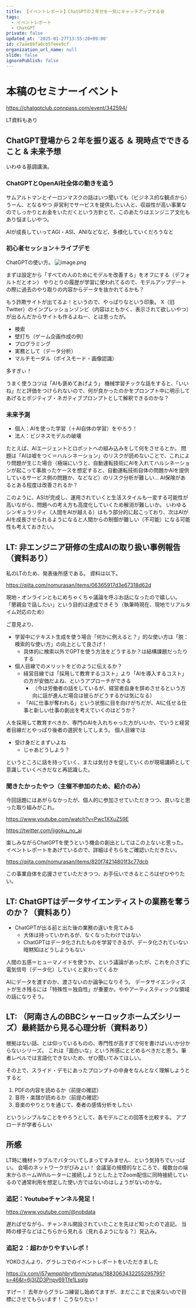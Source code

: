 ```yaml
---
title: 【イベントレポート】ChatGPTの２年分を一気にキャッチアップする会
tags:
  - イベントレポート
  - ChatGPT
private: false
updated_at: '2025-01-27T13:55:28+09:00'
id: c7aae89fa8cb5feee9cf
organization_url_name: null
slide: false
ignorePublish: false
---
```

# 本稿のセミナーイベント
https://chatgptclub.connpass.com/event/342594/

LT資料もあり

## ChatGPT登場から２年を振り返る ＆ 現時点でできること & 未来予想
いわゆる基調講演。

### ChatGPTとOpenAI社全体の動きを追う
サムアルトマンとイーロンマスクの話はいつ聞いても（ビジネス的な観点から）うーん、となるやつ
非営利でサービスを提供したい人と、収益性が高い事業なのでしっかりとお金をいただくという方針とで、このあたりはエンジニア文化もあり悩ましいやつ。

AIが成長していってAGI・ASI、ANIなどなど、多様化していくだろうなと

### 初心者セッション＋ライブデモ
ChatGPTの使い方。
![image.png](https://qiita-image-store.s3.ap-northeast-1.amazonaws.com/0/122800/20835c07-4877-9283-f7b1-e95387c72f52.png)

まずは設定から「すべての人のためにモデルを改善する」をオフにする（デフォルトだとオン）
やりとりの履歴が学習に使われてるので、モデルアップデートの際に過去のやり取りの内容からデータを抜かれてるかも？

もう詐欺サイトが出てるよ！というので、やっぱりなという印象。
X（旧Twitter）のインプレッションゾンビ（内容はともかく、表示されて欲しいやつ）が出るんだからサイトも作るよねー、とは思ったが。

- 検索
- 壁打ち（ゲーム企画作成の例）
- プログラミング
- 実務として（データ分析）
- マルチモーダル（ボイスモード・画像認識）

多すぎぃ！

うまく使うコツは「AIも褒めてあげよう」
機械学習チックな話をすると、「いいね」だと評価をつけられないので、何が良かったのかをプロンプト中に明示してあげるとポジティブ・ネガティブプロンプトとして解釈できるのかな？

### 未来予測
- 個人：AIを使った学習（＋AI自体の学習）をやろう！
- 法人：ビジネスモデルの破壊

たとえば、AIエージェントとロボットへの組み込みをして何をさせるとか。
問題は「AIは嘘をつく＝ハルシネーション」のリスクが読めないことで、これにより問題が生じた場合（極端にいうと、自動運転技術にAIを入れてハルシネーションが起こって事故ったケースを想定すると、自動運転技術自体の問題かAIを提供しているサービス側の問題か、などなど）のリスク分析が難しい…
AI保険があるとある程度は改善されるか？

このように、ASIが完成し、運用されていくと生活スタイルも一変する可能性が高いながら、問題への考え方も高度化していくため解消が難しいか。
いわゆるシンギュラリティ（人間をAIが越える）はもう部分的に起こっており、次はAIがAIを成長させられるようになると人間からの制御が難しい（不可能）になる可能性も考えておきたい。

## LT: 非エンジニア研修の生成AIの取り扱い事例報告（資料あり）
私のLTのため、発表後所感である。
資料は以下。

https://qiita.com/nomurasan/items/06365917d3e67318d62d

現地・オンラインともにめちゃくちゃ議論を呼ぶお話になったので嬉しい。
「懇親会で話したい」という目的は達成できそう（執筆時現在、現地でリアルタイム対応のため）

ご意見より、

- 学習中にテキスト生成を使う場合「何かに例えると？」的な使い方は「脱：検索的な使い方」の向上として良さげ！
  - 具体的に検索以外でGPTを使う方法をどうするか？は結構課題だったりする
- 個人目線でのメリットをどのように伝えるか？
  - 経営目線では「採用して教育するコスト」より「AIを導入するコスト」の方が安価だよね、というアプローチができる
    - （今は労働者の話をしているが、経営者自身を辞めさせるという方向に話が進んだ場合は彼らがどうするかは気になる）
  - 「AIに仕事が奪われる」という状態に目を向けがちだが、AIに任せる仕事と新しい仕事の創出を考えていくのはどうか？

人を採用して教育すべきか、専門のAIを入れちゃった方がいいか、でいうと経営者目線だとやっぱり後者の選択をしてしまう。
個人目線では

- 受け身だとまずいよね
  - じゃあどうしよう？

というところに話を持っていく、または気付きを促していくのが現場講師として意識していくべきだなと再認識した。

### 聞きたかったやつ（主催不参加のため、紹介のみ）
今回話題にはあがらなかったが、個人的に参加させていただきつつ、良いなと思った取り組みがこれ。

https://www.youtube.com/watch?v=Pwc1XXuZ59E

https://twitter.com/jigoku_no_ai

楽しみながらChatGPTを使うという機会の創出としてはこの上ないと思った。
イベントレポートをあげているので、詳細はそちらをご確認いただきたい。

https://qiita.com/nomurasan/items/820f74214801f3c77dcb

この事業自体を応援させていただきつつ、お手伝いできるところはぜひやりたい。

## LT: ChatGPTはデータサイエンティストの業務を奪うのか？（資料あり）
- ChatGPTが出る前と出た後の業務の違いを見てみる
  - 大体は持っていかれるが、なくなったわけではない
  - ChatGPTはデータ化されたものを学習できるが、データ化されていない暗黙知はどうしようもない

人間の五感＝ヒューマノイドを使うか、という議論があったが、これを介さずに電気信号（データ化）していくと変わってくるか

AIにデータを渡すのか、渡さないのか論争になりそう。
データサイエンティストが生き残るには「特殊性＝独自性」が重要か。ややアーティスティックな領域の話になりそう。

## LT: （阿南さんのBBCシャーロックホームズシリーズ）最終話から見る心理分析（資料あり）
根拠はない話、とは仰っているものの、専門性が高すぎて何を書けばいいか分からないシリーズ。
これは「面白いな」という所感にとどめるべきだと思う。筆者レベルでは言語化できないため、ぜひ聞いてみてほしい。

その上で、スライド・デモにあったプロンプトの中身をなんとなく理解しようとすると

1. PDFの内容を読めるか（前提の確認）
1. 音符・楽譜が読めるか（前提の確認）
1. 音楽のやりとりを通じて、奏者の感情分析をしたい

というシンプルなことをやろうとして、各モデルごとの回答を比較する。
アプローチが学者らしい

## 所感
LT時に機材トラブルでバタついてしまってすみません、という気持ちでいっぱい。
会場のネットワークがびみょい！
会議室の規模的なところで、複数台の端末からホームWifiルーターに接続しようとした上でZoom配信に同時接続しているので通常利用を想定した使い方ではないのはしょうがないのかな。

### 追記：Youtubeチャンネル発足！
https://www.youtube.com/@nobdata

遅ればせながら、チャンネル開設されていたことを先ほど知ったので追記。
当時の様子などはこちらから見れる（見れるようになる？）見込み。

### 追記２：超わかりやすいレポ！
YOKOさんより、グラレコでのイベントレポートをいただきました

https://x.com/i57wmpphbrytbnm/status/1883063432255295795?s=46&t=6j3IZD3Pnpv69Tfe1Lsqlg

すげー！
去年からグラレコ練習し始めてますが、まだここまで出来ないので目標にさせてもらいます！
こうなりたい！
